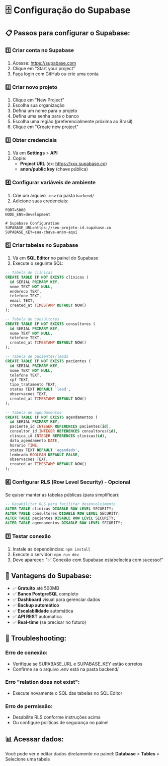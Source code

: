 # 🗄️ Configuração do Supabase

## 📋 Passos para configurar o Supabase:

### 1️⃣ **Criar conta no Supabase**
1. Acesse: https://supabase.com
2. Clique em "Start your project"
3. Faça login com GitHub ou crie uma conta

### 2️⃣ **Criar novo projeto**
1. Clique em "New Project"
2. Escolha sua organização
3. Defina um nome para o projeto
4. Defina uma senha para o banco
5. Escolha uma região (preferencialmente próxima ao Brasil)
6. Clique em "Create new project"

### 3️⃣ **Obter credenciais**
1. Vá em **Settings** > **API**
2. Copie:
   - **Project URL** (ex: https://xxx.supabase.co)
   - **anon/public key** (chave pública)

### 4️⃣ **Configurar variáveis de ambiente**
1. Crie um arquivo `.env` na pasta `backend/`
2. Adicione suas credenciais:

```env
PORT=5000
NODE_ENV=development

# Supabase Configuration
SUPABASE_URL=https://seu-projeto-id.supabase.co
SUPABASE_KEY=sua-chave-anon-aqui
```

### 5️⃣ **Criar tabelas no Supabase**
1. Vá em **SQL Editor** no painel do Supabase
2. Execute o seguinte SQL:

```sql
-- Tabela de clínicas
CREATE TABLE IF NOT EXISTS clinicas (
  id SERIAL PRIMARY KEY,
  nome TEXT NOT NULL,
  endereco TEXT,
  telefone TEXT,
  email TEXT,
  created_at TIMESTAMP DEFAULT NOW()
);

-- Tabela de consultores
CREATE TABLE IF NOT EXISTS consultores (
  id SERIAL PRIMARY KEY,
  nome TEXT NOT NULL,
  telefone TEXT,
  created_at TIMESTAMP DEFAULT NOW()
);

-- Tabela de pacientes/leads
CREATE TABLE IF NOT EXISTS pacientes (
  id SERIAL PRIMARY KEY,
  nome TEXT NOT NULL,
  telefone TEXT,
  cpf TEXT,
  tipo_tratamento TEXT,
  status TEXT DEFAULT 'lead',
  observacoes TEXT,
  created_at TIMESTAMP DEFAULT NOW()
);

-- Tabela de agendamentos
CREATE TABLE IF NOT EXISTS agendamentos (
  id SERIAL PRIMARY KEY,
  paciente_id INTEGER REFERENCES pacientes(id),
  consultor_id INTEGER REFERENCES consultores(id),
  clinica_id INTEGER REFERENCES clinicas(id),
  data_agendamento DATE,
  horario TIME,
  status TEXT DEFAULT 'agendado',
  lembrado BOOLEAN DEFAULT FALSE,
  observacoes TEXT,
  created_at TIMESTAMP DEFAULT NOW()
);
```

### 6️⃣ **Configurar RLS (Row Level Security) - Opcional**
Se quiser manter as tabelas públicas (para simplificar):

```sql
-- Desabilitar RLS para facilitar desenvolvimento
ALTER TABLE clinicas DISABLE ROW LEVEL SECURITY;
ALTER TABLE consultores DISABLE ROW LEVEL SECURITY;
ALTER TABLE pacientes DISABLE ROW LEVEL SECURITY;
ALTER TABLE agendamentos DISABLE ROW LEVEL SECURITY;
```

### 7️⃣ **Testar conexão**
1. Instale as dependências: `npm install`
2. Execute o servidor: `npm run dev`
3. Deve aparecer: "✅ Conexão com Supabase estabelecida com sucesso!"

## 🎯 **Vantagens do Supabase:**

- ✅ **Gratuito** até 500MB
- ✅ **Banco PostgreSQL** completo
- ✅ **Dashboard** visual para gerenciar dados
- ✅ **Backup automático**
- ✅ **Escalabilidade** automática
- ✅ **API REST** automática
- ✅ **Real-time** (se precisar no futuro)

## 🔧 **Troubleshooting:**

### **Erro de conexão:**
- Verifique se SUPABASE_URL e SUPABASE_KEY estão corretos
- Confirme se o arquivo .env está na pasta backend/

### **Erro "relation does not exist":**
- Execute novamente o SQL das tabelas no SQL Editor

### **Erro de permissão:**
- Desabilite RLS conforme instruções acima
- Ou configure políticas de segurança no painel

## 📊 **Acessar dados:**
Você pode ver e editar dados diretamente no painel:
**Database** > **Tables** > Selecione uma tabela 